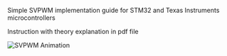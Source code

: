 Simple SVPWM implementation guide for STM32 and Texas Instruments microcontrollers

Instruction with theory explanation in pdf file

![SVPWM Animation]([https://raw.githubusercontent.com/MRadekTCZ/SVPWM-simple/main/StyledSVPWM_Highlighted.gif](https://github.com/MRadekTCZ/SVPWM-simple/blob/main/StyledSVPWM_Highlighted.gif))

